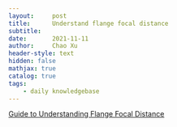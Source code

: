 ```yaml
---
layout:     post
title:      Understand flange focal distance
subtitle:   
date:       2021-11-11
author:     Chao Xu
header-style: text
hidden: false
mathjax: true
catalog: true
tags:
    - daily knowledgebase
---
```


[Guide to Understanding Flange Focal Distance](https://briansmith.com/flange-focal-distance-guide/)

